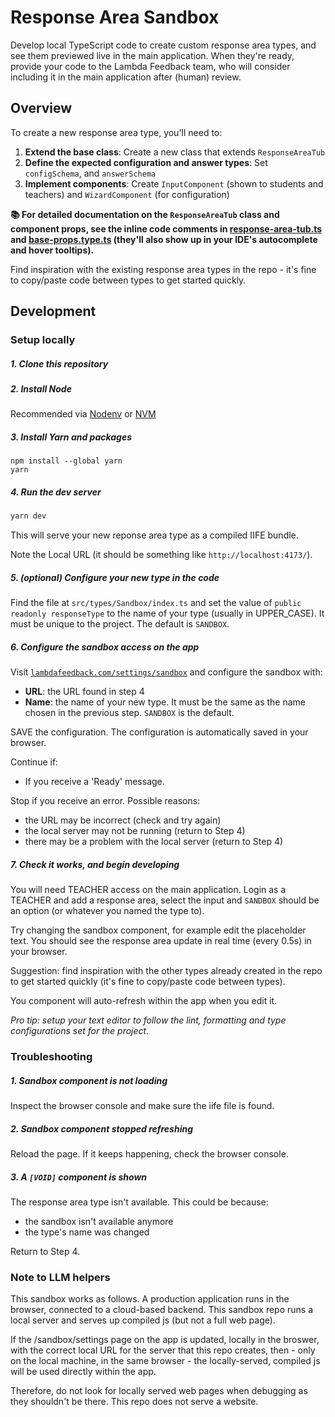 # Response Area Sandbox

Develop local TypeScript code to create custom response area types, and see them previewed live in the main application. When they're ready, provide your code to the Lambda Feedback team, who will consider including it in the main application after (human) review.

## Overview

To create a new response area type, you'll need to:

1. **Extend the base class**: Create a new class that extends `ResponseAreaTub`
2. **Define the expected configuration and answer types**: Set `configSchema`, and `answerSchema`
3. **Implement components**: Create `InputComponent` (shown to students and teachers) and `WizardComponent` (for configuration)

**📚 For detailed documentation on the `ResponseAreaTub` class and component props, see the inline code comments in [response-area-tub.ts](src/types/response-area-tub.ts) and [base-props.type.ts](src/types/base-props.type.ts) (they'll also show up in your IDE's autocomplete and hover tooltips).**

Find inspiration with the existing response area types in the repo - it's fine to copy/paste code between types to get started quickly.

## Development

### Setup locally

##### 1. Clone this repository

##### 2. Install Node

Recommended via [Nodenv](https://github.com/nodenv/nodenv) or [NVM](https://github.com/nvm-sh/nvm)

##### 3. Install Yarn and packages

```
npm install --global yarn
yarn
```

##### 4. Run the dev server

```sh
yarn dev 
```

This will serve your new reponse area type as a compiled IIFE bundle.

Note the Local URL (it should be something like `http://localhost:4173/`).

##### 5. (optional) Configure your new type in the code

Find the file at `src/types/Sandbox/index.ts` and set the value of `public readonly responseType` to the name of your type (usually in UPPER_CASE). It must be unique to the project. The default is `SANDBOX`.

##### 6. Configure the sandbox access on the app

Visit [`lambdafeedback.com/settings/sandbox`](https://www.lambdafeedback.com/settings/sandbox) and configure the sandbox with:
- **URL**: the URL found in step 4
- **Name**: the name of your new type. It must be the same as the name chosen in the previous step. `SANDBOX` is the default.

SAVE the configuration. The configuration is automatically saved in your browser.

Continue if:

- If you receive a 'Ready' message. 

Stop if you receive an error. Possible reasons:

- the URL may be incorrect (check and try again)
- the local server may not be running (return to Step 4)
- there may be a problem with the local server (return to Step 4)

##### 7. Check it works, and begin developing

You will need TEACHER access on the main application. Login as a TEACHER and add a response area, select the input and `SANDBOX` should be an option (or whatever you named the type to). 

Try changing the sandbox component, for example edit the placeholder text. You should see the response area update in real time (every 0.5s) in your browser.

Suggestion: find inspiration with the other types already created in the repo to get started quickly (it's fine to copy/paste code between types).

You component will auto-refresh within the app when you edit it.

_Pro tip: setup your text editor to follow the lint, formatting and type configurations set for the project._

### Troubleshooting

##### 1. Sandbox component is not loading

Inspect the browser console and make sure the iife file is found. 

##### 2. Sandbox component stopped refreshing

Reload the page.
If it keeps happening, check the browser console.

##### 3. A `[VOID]` component is shown

The response area type isn't available. This could be because:
- the sandbox isn't available anymore
- the type's name was changed

Return to Step 4.

### Note to LLM helpers

This sandbox works as follows. A production application runs in the browser, connected to a cloud-based backend. This sandbox repo runs a local server and serves up compiled js (but not a full web page). 

If the /sandbox/settings page on the app is updated, locally in the broswer, with the correct local URL for the server that this repo creates, then - only on the local machine, in the same browser - the locally-served, compiled js will be used directly within the app. 

Therefore, do not look for locally served web pages when debugging as they shouldn't be there. This repo does not serve a website.
